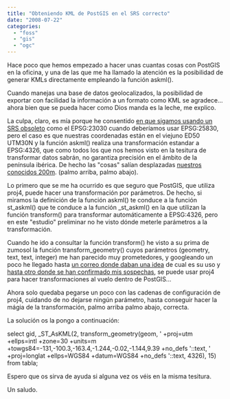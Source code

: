 ```yaml
---
title: "Obteniendo KML de PostGIS en el SRS correcto"
date: "2008-07-22"
categories: 
  - "foss"
  - "gis"
  - "ogc"
---
```


Hace poco que hemos empezado a hacer unas cuantas cosas con PostGIS en la oficina, y una de las que me ha llamado la atención es la posibilidad de generar KMLs directamente empleando la función askml().

Cuando manejas una base de datos geolocalizados, la posibilidad de exportar con facilidad la información a un formato como KML se agradece... ahora bien que se pueda hacer como Dios manda es la leche, me explico.

La culpa, claro, es mía porque he consentido [en que sigamos usando un SRS obsoleto](http://geomaticblog.net/node/112) como el EPSG:23030 cuando deberíamos usar EPSG:25830, pero el caso es que nuestras coordenadas están en el viejuno ED50 UTM30N y la función askml() realiza una transformación estandar a EPSG:4326, que como todos los que nos hemos visto en la tesitura de transformar datos sabrán, no garantiza precisión en el ámbito de la península ibérica. De hecho las "cosas" salían desplazadas [nuestros conocidos 200m](http://geomaticblog.net/gb2/files/images/La%20sexta.jpg). (palmo arriba, palmo abajo).

Lo primero que se me ha ocurrido es que seguro que PostGIS, que utiliza proj4, puede hacer una transformación por parámetros. De hecho, si miramos la definición de la función askml() te conduce a la función st\_askml() que te conduce a la función \_st\_askml() en la que utilizan la función transform() para transformar automáticamente a EPSG:4326, pero en este "estudio" preliminar no he visto dónde meterle parámetros a la transformación.

Cuando he ido a consultar la función transform() he visto a su prima de zumosol la función transform\_geometry() cuyos parámetros (geometry, text, text, integer) me han parecido muy prometedores, y googleando un poco he llegado hasta [un correo donde daban una idea](http://postgis.refractions.net/pipermail/postgis-devel/2005-March/001083.html) de cual es su uso y [hasta otro donde se han confirmado mis sospechas](http://postgis.refractions.net/pipermail/postgis-devel/2005-November/001649.html), se puede usar proj4 para hacer transformaciones al vuelo dentro de PostGIS...

Ahora solo quedaba pegarse un poco con las cadenas de configuración de proj4, cuidando de no dejarse ningún parámetro, hasta conseguir hacer la mágia de la transformación, palmo arriba palmo abajo, correcta.

La solución os la pongo a continuación:

select gid,
       \_ST\_AsKML(2,
                 transform\_geometry(geom,
                                    ' +proj=utm
                                      +ellps=intl
                                      +zone=30
                                      +units=m
                                      +towgs84=-131,-100.3,-163.4,-1.244,-0.02,-1.144,9.39
                                      +no\_defs
                                    '::text,
                                    ' +proj=longlat
                                      +ellps=WGS84
                                      +datum=WGS84
                                      +no\_defs
                                    '::text,
                                    4326),
                 15)
from tabla;

Espero que os sirva de ayuda si alguna vez os véis en la misma tesitura.

Un saludo.
